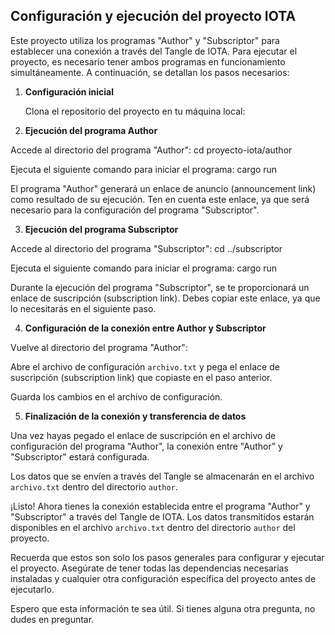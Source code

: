 ## Configuración y ejecución del proyecto IOTA

Este proyecto utiliza los programas "Author" y "Subscriptor" para establecer una conexión a través del Tangle de IOTA. Para ejecutar el proyecto, es necesario tener ambos programas en funcionamiento simultáneamente. A continuación, se detallan los pasos necesarios:

1. **Configuración inicial**

   Clona el repositorio del proyecto en tu máquina local:
   
   
2. **Ejecución del programa Author**

Accede al directorio del programa "Author": cd proyecto-iota/author

Ejecuta el siguiente comando para iniciar el programa: cargo run

El programa "Author" generará un enlace de anuncio (announcement link) como resultado de su ejecución. Ten en cuenta este enlace, ya que será necesario para la configuración del programa "Subscriptor".

3. **Ejecución del programa Subscriptor**

Accede al directorio del programa "Subscriptor": cd ../subscriptor

Ejecuta el siguiente comando para iniciar el programa: cargo run

Durante la ejecución del programa "Subscriptor", se te proporcionará un enlace de suscripción (subscription link). Debes copiar este enlace, ya que lo necesitarás en el siguiente paso.

4. **Configuración de la conexión entre Author y Subscriptor**

Vuelve al directorio del programa "Author":


Abre el archivo de configuración `archivo.txt` y pega el enlace de suscripción (subscription link) que copiaste en el paso anterior.

Guarda los cambios en el archivo de configuración.

5. **Finalización de la conexión y transferencia de datos**

Una vez hayas pegado el enlace de suscripción en el archivo de configuración del programa "Author", la conexión entre "Author" y "Subscriptor" estará configurada.

Los datos que se envíen a través del Tangle se almacenarán en el archivo `archivo.txt` dentro del directorio `author`.

¡Listo! Ahora tienes la conexión establecida entre el programa "Author" y "Subscriptor" a través del Tangle de IOTA. Los datos transmitidos estarán disponibles en el archivo `archivo.txt` dentro del directorio `author` del proyecto.

Recuerda que estos son solo los pasos generales para configurar y ejecutar el proyecto. Asegúrate de tener todas las dependencias necesarias instaladas y cualquier otra configuración específica del proyecto antes de ejecutarlo.

Espero que esta información te sea útil. Si tienes alguna otra pregunta, no dudes en preguntar.
